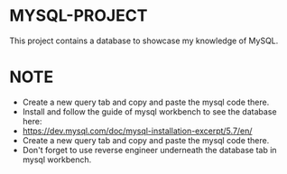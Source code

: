 # MYSQL-PROJECT
This project contains a database to showcase my knowledge of MySQL.

# NOTE
- Create a new query tab and copy and paste the mysql code there. 
- Install and follow the guide of mysql workbench to see the database here:
- https://dev.mysql.com/doc/mysql-installation-excerpt/5.7/en/
- Create a new query tab and copy and paste the mysql code there. 
- Don't forget to use reverse engineer underneath the database tab in mysql workbench.
